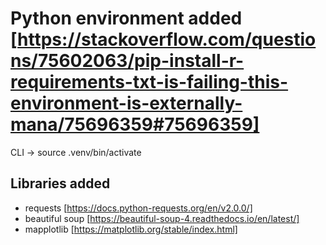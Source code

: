 # Python environment added [https://stackoverflow.com/questions/75602063/pip-install-r-requirements-txt-is-failing-this-environment-is-externally-mana/75696359#75696359]

CLI -> source .venv/bin/activate

## Libraries added

- requests [https://docs.python-requests.org/en/v2.0.0/]
- beautiful soup [https://beautiful-soup-4.readthedocs.io/en/latest/]
- mapplotlib [https://matplotlib.org/stable/index.html]
